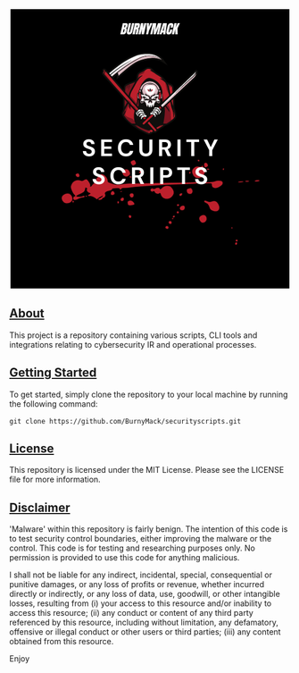 <div align="center">
  <img src="https://github.com/BurnyMack/securityscripts/blob/main/assets/Security%20Scripts.png" alt="GitHub Logo">
</div>

## [About]()
This project is a repository containing various scripts, CLI tools and integrations relating to cybersecurity IR and operational processes. 

## [Getting Started]()

To get started, simply clone the repository to your local machine by running the following command:

```
git clone https://github.com/BurnyMack/securityscripts.git
```

## [License]()

This repository is licensed under the MIT License. Please see the LICENSE file for more information.

## [Disclaimer]()

'Malware' within this repository is fairly benign. The intention of this code is to test security control boundaries, either improving the malware or the control. This code is for testing and researching purposes only. No permission is provided to use this code for anything malicious.

I shall not be liable for any indirect, incidental, special, consequential or punitive damages, or any loss of profits or revenue, whether incurred directly or indirectly, or any loss of data, use, goodwill, or other intangible losses, resulting from (i) your access to this resource and/or inability to access this resource; (ii) any conduct or content of any third party referenced by this resource, including without limitation, any defamatory, offensive or illegal conduct or other users or third parties; (iii) any content obtained from this resource.

Enjoy
